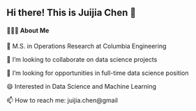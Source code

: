 ## Hi there! This is Juijia Chen 👋


#### 👩🏻‍💻 About Me

🦁 M.S. in Operations Research at Columbia Engineering

👯 I’m looking to collaborate on data science projects

🤝 I’m looking for opportunities in full-time data science position

😄 Interested in Data Science and Machine Learning

📫 How to reach me: juijia.chen@gmail


